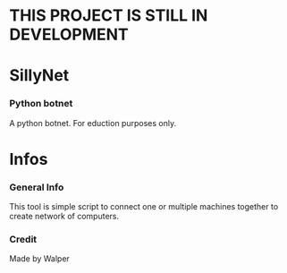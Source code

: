# THIS PROJECT IS STILL IN DEVELOPMENT

# SillyNet
### Python botnet

A python botnet.
For eduction purposes only.

# Infos
### General Info
This tool is simple script to connect one or multiple machines together to create network of computers.

### Credit
Made by Walper
